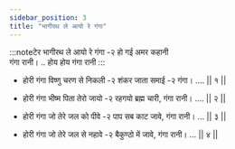 ```yaml
---
sidebar_position: 3
title: "भागीरथ ले आयो रे गंगा"
---
```


:::noteटेर
भागीरथ ले आयो रे गंगा -२ हो गई अमर कहानी <br/>
गंगा रानी। .. होय होय गंगा रानी
:::

- होरी गंगा विष्णु चरण से निकली -२ शंकर जाता समाई -२ गंगा। …. || १ ||

- होरी गंगा भीष्म पिता तेरो जायो -२ रहगयो ब्रह्म चारी, गंगा रानी। …. || २ ||

- होरी गंगा जो तेरे जल को पीवे -२ पाप सब काट जावे, गंगा रानी। … || ३ ||

- होरी गंगा जो तेरे जल से नहावे -२ बैकुण्ठो में जावे, गंगा रानी। … || ४ ||

